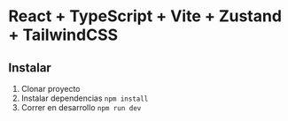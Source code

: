 # React + TypeScript + Vite + Zustand + TailwindCSS


## Instalar

1. Clonar proyecto
2. Instalar dependencias ```npm install```
3. Correr en desarrollo ```npm run dev```
